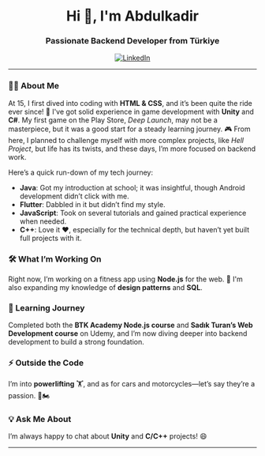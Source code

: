 <h1 align="center">Hi 👋, I'm Abdulkadir</h1>
<h3 align="center">Passionate Backend Developer from Türkiye</h3>

<p align="center">
  <a href="https://linkedin.com/in/akutludogmus" target="_blank">
    <img src="https://img.shields.io/badge/-LinkedIn-0A66C2?style=for-the-badge&logo=linkedin&logoColor=white" alt="LinkedIn" />
  </a>
</p>

---

### 👨‍💻 About Me
At 15, I first dived into coding with **HTML & CSS**, and it’s been quite the ride ever since! 🎢 I've got solid experience in game development with **Unity** and **C#**. My first game on the Play Store, *Deep Launch*, may not be a masterpiece, but it was a good start for a steady learning journey. 🎮 From here, I planned to challenge myself with more complex projects, like *Hell Project*, but life has its twists, and these days, I’m more focused on backend work. 

Here’s a quick run-down of my tech journey:
- **Java**: Got my introduction at school; it was insightful, though Android development didn’t click with me.
- **Flutter**: Dabbled in it but didn’t find my style.
- **JavaScript**: Took on several tutorials and gained practical experience when needed.
- **C++**: Love it ❤️, especially for the technical depth, but haven’t yet built full projects with it.

### 🛠 What I’m Working On
Right now, I’m working on a fitness app using **Node.js** for the web. 💪 I'm also expanding my knowledge of **design patterns** and **SQL**.

### 🌱 Learning Journey
Completed both the **BTK Academy Node.js course** and **Sadık Turan’s Web Development course** on Udemy, and I’m now diving deeper into backend development to build a strong foundation.

### ⚡ Outside the Code
I’m into **powerlifting** 🏋️, and as for cars and motorcycles—let’s say they’re a passion. 🚗🏍️

### 💡 Ask Me About
I’m always happy to chat about **Unity** and **C/C++** projects! 😄

---
